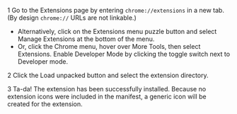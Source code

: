 1 Go to the Extensions page by entering `chrome://extensions` in a new tab. (By design `chrome://` URLs are not linkable.)

* Alternatively, click on the Extensions menu puzzle button and select Manage Extensions at the bottom of the menu.
* Or, click the Chrome menu, hover over More Tools, then select Extensions.
Enable Developer Mode by clicking the toggle switch next to Developer mode.

2 Click the Load unpacked button and select the extension directory.

3 Ta-da! The extension has been successfully installed. Because no extension icons were included in the manifest, a generic icon will be created for the extension.
